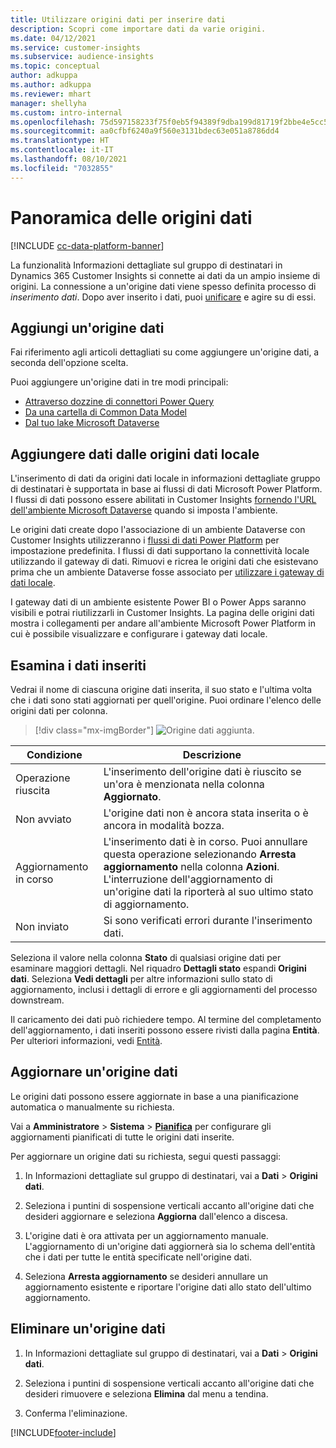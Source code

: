 ```yaml
---
title: Utilizzare origini dati per inserire dati
description: Scopri come importare dati da varie origini.
ms.date: 04/12/2021
ms.service: customer-insights
ms.subservice: audience-insights
ms.topic: conceptual
author: adkuppa
ms.author: adkuppa
ms.reviewer: mhart
manager: shellyha
ms.custom: intro-internal
ms.openlocfilehash: 75d597158233f75f0eb5f94389f9dba199d81719f2bbe4e5cc58d2a3afc7dcf8
ms.sourcegitcommit: aa0cfbf6240a9f560e3131bdec63e051a8786dd4
ms.translationtype: HT
ms.contentlocale: it-IT
ms.lasthandoff: 08/10/2021
ms.locfileid: "7032855"
---
```

# <a name="data-sources-overview"></a>Panoramica delle origini dati

[!INCLUDE [cc-data-platform-banner](../includes/cc-data-platform-banner.md)]

La funzionalità Informazioni dettagliate sul gruppo di destinatari in Dynamics 365 Customer Insights si connette ai dati da un ampio insieme di origini. La connessione a un'origine dati viene spesso definita processo di *inserimento dati*. Dopo aver inserito i dati, puoi [unificare](data-unification.md) e agire su di essi.

## <a name="add-a-data-source"></a>Aggiungi un'origine dati

Fai riferimento agli articoli dettagliati su come aggiungere un'origine dati, a seconda dell'opzione scelta.

Puoi aggiungere un'origine dati in tre modi principali:

- [Attraverso dozzine di connettori Power Query](connect-power-query.md)
- [Da una cartella di Common Data Model](connect-common-data-model.md)
- [Dal tuo lake Microsoft Dataverse](connect-dataverse-managed-lake.md)

## <a name="add-data-from-on-premises-data-sources"></a>Aggiungere dati dalle origini dati locale

L'inserimento di dati da origini dati locale in informazioni dettagliate gruppo di destinatari è supportata in base ai flussi di dati Microsoft Power Platform. I flussi di dati possono essere abilitati in Customer Insights [fornendo l'URL dell'ambiente Microsoft Dataverse](get-started-paid.md) quando si imposta l'ambiente.

Le origini dati create dopo l'associazione di un ambiente Dataverse con Customer Insights utilizzeranno i [flussi di dati Power Platform](/power-query/dataflows/overview-dataflows-across-power-platform-dynamics-365) per impostazione predefinita. I flussi di dati supportano la connettività locale utilizzando il gateway di dati. Rimuovi e ricrea le origini dati che esistevano prima che un ambiente Dataverse fosse associato per [utilizzare i gateway di dati locale](/data-integration/gateway/service-gateway-app).

I gateway dati di un ambiente esistente Power BI o Power Apps saranno visibili e potrai riutilizzarli in Customer Insights. La pagina delle origini dati mostra i collegamenti per andare all'ambiente Microsoft Power Platform in cui è possibile visualizzare e configurare i gateway dati locale.

## <a name="review-ingested-data"></a>Esamina i dati inseriti

Vedrai il nome di ciascuna origine dati inserita, il suo stato e l'ultima volta che i dati sono stati aggiornati per quell'origine. Puoi ordinare l'elenco delle origini dati per colonna.

> [!div class="mx-imgBorder"]
> ![Origine dati aggiunta.](media/configure-data-datasource-added.png "Origine dati aggiunta")

|Condizione  |Descrizione  |
|---------|---------|
|Operazione riuscita   |L'inserimento dell'origine dati è riuscito se un'ora è menzionata nella colonna **Aggiornato**.
|Non avviato   |L'origine dati non è ancora stata inserita o è ancora in modalità bozza.         |
|Aggiornamento in corso    |L'inserimento dati è in corso. Puoi annullare questa operazione selezionando **Arresta aggiornamento** nella colonna **Azioni**. L'interruzione dell'aggiornamento di un'origine dati la riporterà al suo ultimo stato di aggiornamento.       |
|Non inviato     |Si sono verificati errori durante l'inserimento dati.         |

Seleziona il valore nella colonna **Stato** di qualsiasi origine dati per esaminare maggiori dettagli. Nel riquadro **Dettagli stato** espandi **Origini dati**. Seleziona **Vedi dettagli** per altre informazioni sullo stato di aggiornamento, inclusi i dettagli di errore e gli aggiornamenti del processo downstream.

Il caricamento dei dati può richiedere tempo. Al termine del completamento dell'aggiornamento, i dati inseriti possono essere rivisti dalla pagina **Entità**. Per ulteriori informazioni, vedi [Entità](entities.md).

## <a name="refresh-a-data-source"></a>Aggiornare un'origine dati

Le origini dati possono essere aggiornate in base a una pianificazione automatica o manualmente su richiesta. 

Vai a **Amministratore** > **Sistema** > [**Pianifica**](system.md#schedule-tab) per configurare gli aggiornamenti pianificati di tutte le origini dati inserite.

Per aggiornare un origine dati su richiesta, segui questi passaggi:

1. In Informazioni dettagliate sul gruppo di destinatari, vai a **Dati** > **Origini dati**.

2. Seleziona i puntini di sospensione verticali accanto all'origine dati che desideri aggiornare e seleziona **Aggiorna** dall'elenco a discesa.

3. L'origine dati è ora attivata per un aggiornamento manuale. L'aggiornamento di un'origine dati aggiornerà sia lo schema dell'entità che i dati per tutte le entità specificate nell'origine dati.

4. Seleziona **Arresta aggiornamento** se desideri annullare un aggiornamento esistente e riportare l'origine dati allo stato dell'ultimo aggiornamento.

## <a name="delete-a-data-source"></a>Eliminare un'origine dati

1. In Informazioni dettagliate sul gruppo di destinatari, vai a **Dati** > **Origini dati**.

2. Seleziona i puntini di sospensione verticali accanto all'origine dati che desideri rimuovere e seleziona **Elimina** dal menu a tendina.

3. Conferma l'eliminazione.


[!INCLUDE[footer-include](../includes/footer-banner.md)]
